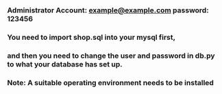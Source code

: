 ### Administrator Account: example@example.com password: 123456

### You need to import shop.sql into your mysql first, 
### and then you need to change the user and password in db.py to what your database has set up.
### Note: A suitable operating environment needs to be installed
